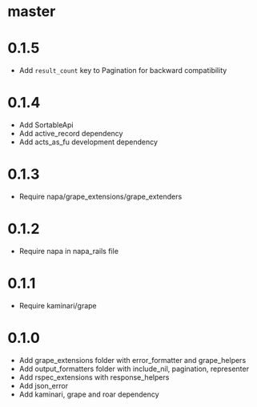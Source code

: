 master
====

0.1.5
===
* Add `result_count` key to Pagination for backward compatibility

0.1.4
===
* Add SortableApi
* Add active_record dependency
* Add acts_as_fu development dependency

0.1.3
===
* Require napa/grape_extensions/grape_extenders

0.1.2
===
* Require napa in napa_rails file

0.1.1
===
* Require kaminari/grape

0.1.0
===
* Add grape_extensions folder with error_formatter and grape_helpers
* Add output_formatters folder with include_nil, pagination, representer
* Add rspec_extensions with response_helpers
* Add json_error
* Add kaminari, grape and roar dependency
